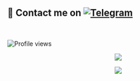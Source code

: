## 📨 Contact me on [![Telegram](https://img.shields.io/badge/telegram-1b77FF.svg?style=for-the-badge&logo=telegram)](https://t.me/Zxyune) 
<br>

![Profile views](https://komarev.com/ghpvc/?username=SkylaIND&color=blue&style=flat-square&label=Profile+Views)
<p align="center"><a href="https://github.com/SkylaIND"><img src="https://github-readme-stats.vercel.app/api?username=SkylaIND&show_icons=true&theme=radical"></a></p>
<p align="center"><a href="https://github.com/SkylaIND"><img src="https://github-readme-stats.vercel.app/api/top-langs/?username=SkylaIND&theme=radical&layout=compact"></a></p> 


<!---
SkylaIND/SkylaIND is a ✨ special ✨ repository because its `README.md` (this file) appears on your GitHub profile.
You can click the Preview link to take a look at your changes.
--->
